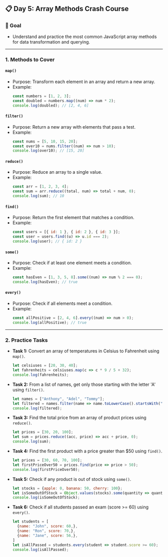 ## 📋 Day 5: Array Methods Crash Course

### 🎯 Goal

- Understand and practice the most common JavaScript array methods for data transformation and querying.

---

### 1. Methods to Cover

#### `map()`

- Purpose: Transform each element in an array and return a new array.
- Example:
  ```js
  const numbers = [1, 2, 3];
  const doubled = numbers.map((num) => num * 2);
  console.log(doubled); // [2, 4, 6]
  ```

#### `filter()`

- Purpose: Return a new array with elements that pass a test.
- Example:
  ```js
  const nums = [5, 10, 15, 20];
  const over10 = nums.filter((num) => num > 10);
  console.log(over10); // [15, 20]
  ```

#### `reduce()`

- Purpose: Reduce an array to a single value.
- Example:
  ```js
  const arr = [1, 2, 3, 4];
  const sum = arr.reduce((total, num) => total + num, 0);
  console.log(sum); // 10
  ```

#### `find()`

- Purpose: Return the first element that matches a condition.
- Example:
  ```js
  const users = [{ id: 1 }, { id: 2 }, { id: 3 }];
  const user = users.find((u) => u.id === 2);
  console.log(user); // { id: 2 }
  ```

#### `some()`

- Purpose: Check if at least one element meets a condition.
- Example:
  ```js
  const hasEven = [1, 3, 5, 8].some((num) => num % 2 === 0);
  console.log(hasEven); // true
  ```

#### `every()`

- Purpose: Check if all elements meet a condition.
- Example:
  ```js
  const allPositive = [2, 4, 6].every((num) => num > 0);
  console.log(allPositive); // true
  ```

---

### 2. Practice Tasks

- **Task 1:** Convert an array of temperatures in Celsius to Fahrenheit using `map()`.

  ```js
  let celsiuses = [20, 30, 40];
  let fahrenheits = celsiuses.map(c => c * 9 / 5 + 32);
  console.log(fahrenheits);
  ```

- **Task 2:** From a list of names, get only those starting with the letter 'A' using `filter()`.

  ```js
  let names = ["Anthony", "Adel", "Tommy"];
  let filtered = names.filter(name => name.toLowerCase().startsWith("a"));
  console.log(filtered);
  ```

- **Task 3:** Find the total price from an array of product prices using `reduce()`.

  ```js
  let prices = [30, 20, 100];
  let sum = prices.reduce((acc, price) => acc + price, 0);
  console.log(sum);
  ```

- **Task 4:** Find the first product with a price greater than \$50 using `find()`.

  ```js
  let prices = [30, 60, 70, 100];
  let firstPriceOver50 = prices.find(price => price > 50);
  console.log(firstPriceOver50);
  ```

- **Task 5:** Check if any product is out of stock using `some()`.

  ```js
  let stocks = {apple: 0, banana: 50, cherry: 100};
  let isSomeOutOfStock = Object.values(stocks).some(quantity => quantity === 0);
  console.log(isSomeOutOfStock);
  ```

- **Task 6:** Check if all students passed an exam (score >= 60) using `every()`.

  ```js
  let students = [
    {name: "John", score: 60,},
    {name: "Ron", score: 70,},
    {name: "Jane", score: 56,},
  ]
  let isAllPassed = students.every(student => student.score >= 60);
  console.log(isAllPassed);
  ```
